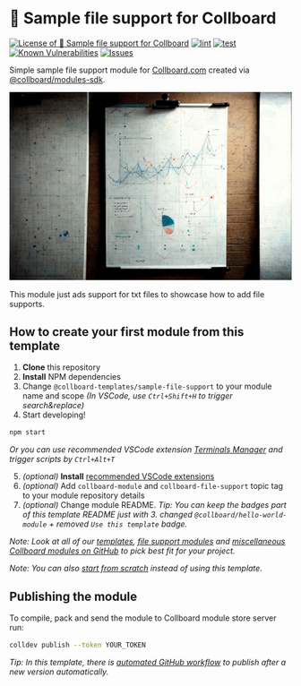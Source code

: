 # 📁 Sample file support for Collboard

<!--Badges-->
<!--⚠️WARNING: This section was generated by https://github.com/hejny/batch-project-editor/blob/main/src/workflows/800-badges/badges.ts so every manual change will be overwritten.-->


[![License of 📁 Sample file support for Collboard](https://img.shields.io/github/license/collboard/sample-file-support.svg?style=flat)](https://github.com/collboard/sample-file-support/blob/main/LICENSE)
[![lint](https://github.com/collboard/sample-file-support/actions/workflows/lint.yml/badge.svg)](https://github.com/collboard/sample-file-support/actions/workflows/lint.yml)
[![test](https://github.com/collboard/sample-file-support/actions/workflows/test.yml/badge.svg)](https://github.com/collboard/sample-file-support/actions/workflows/test.yml)
[![Known Vulnerabilities](https://snyk.io/test/github/collboard/sample-file-support/badge.svg)](https://snyk.io/test/github/collboard/sample-file-support)
[![Issues](https://img.shields.io/github/issues/collboard/sample-file-support.svg?style=flat)](https://github.com/collboard/sample-file-support/issues)

<!--/Badges-->

Simple sample file support module for [Collboard.com](https://collboard.com/) created via [@collboard/modules-sdk](https://www.npmjs.com/package/@collboard/modules-sdk).



<!--Wallpaper-->
<!--⚠️WARNING: This section was generated by https://github.com/hejny/batch-project-editor/blob/main/src//workflows/315-ai-generated-wallpaper/4-aiGeneratedWallpaperUseInReadme.ts so every manual change will be overwritten.-->
![Wallpaper of 📁 Sample file support for Collboard](assets/ai/wallpaper/gallery/956bb736-a611-4ab4-b624-c59e2d007034-0_0.png)
<!--/Wallpaper-->

This module just ads support for txt files to showcase how to add file supports.

## How to create your first module from this template

1. **Clone** this repository
2. **Install** NPM dependencies
3. Change `@collboard-templates/sample-file-support` to your module name and scope _(In VSCode, use `Ctrl+Shift+H` to trigger search&replace)_
4. Start developing!

```bash
npm start
```

_Or you can use recommended VSCode extension [Terminals Manager](https://marketplace.visualstudio.com/items?itemName=fabiospampinato.vscode-terminals) and trigger scripts by `Ctrl+Alt+T`_

5. _(optional)_ **Install** [recommended VSCode extensions](./.vscode/extensions.json)
6. _(optional)_ Add `collboard-module` and `collboard-file-support` topic tag to your module repository details
7. _(optional)_ Change module README. _Tip: You can keep the badges part of this template README just with 3. changed `@collboard/hello-world-module` + removed `Use this template` badge._

_Note: Look at all of our [templates](https://github.com/topics/collboard-module-template), [file support modules](https://github.com/topics/collboard-file-support) and [miscellaneous Collboard modules on GitHub](https://github.com/topics/collboard-module) to pick best fit for your project._

_Note: You can also [start from scratch](https://github.com/collboard/modules-sdk#how-to-develop-your-first-module) instead of using this template._

## Publishing the module

To compile, pack and send the module to Collboard module store server run:

```bash
colldev publish --token YOUR_TOKEN
```

_Tip: In this template, there is [automated GitHub workflow](./.github/workflows/publish.yml) to publish after a new version automatically._







